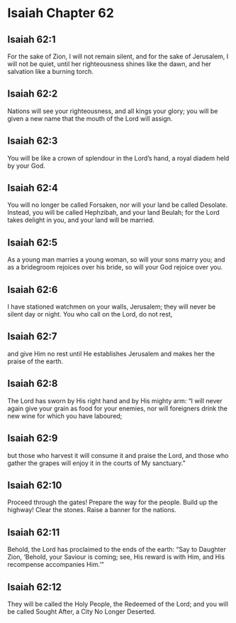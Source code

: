 # Isaiah Chapter 62

## Isaiah 62:1
For the sake of Zion, I will not remain silent, and for the sake of Jerusalem, I will not be quiet, until her righteousness shines like the dawn, and her salvation like a burning torch.

## Isaiah 62:2
Nations will see your righteousness, and all kings your glory; you will be given a new name that the mouth of the Lord will assign.

## Isaiah 62:3
You will be like a crown of splendour in the Lord’s hand, a royal diadem held by your God.

## Isaiah 62:4
You will no longer be called Forsaken, nor will your land be called Desolate. Instead, you will be called Hephzibah, and your land Beulah; for the Lord takes delight in you, and your land will be married.

## Isaiah 62:5
As a young man marries a young woman, so will your sons marry you; and as a bridegroom rejoices over his bride, so will your God rejoice over you.

## Isaiah 62:6
I have stationed watchmen on your walls, Jerusalem; they will never be silent day or night. You who call on the Lord, do not rest,

## Isaiah 62:7
and give Him no rest until He establishes Jerusalem and makes her the praise of the earth.

## Isaiah 62:8
The Lord has sworn by His right hand and by His mighty arm: “I will never again give your grain as food for your enemies, nor will foreigners drink the new wine for which you have laboured;

## Isaiah 62:9
but those who harvest it will consume it and praise the Lord, and those who gather the grapes will enjoy it in the courts of My sanctuary.”

## Isaiah 62:10
Proceed through the gates! Prepare the way for the people. Build up the highway! Clear the stones. Raise a banner for the nations.

## Isaiah 62:11
Behold, the Lord has proclaimed to the ends of the earth: “Say to Daughter Zion, ‘Behold, your Saviour is coming; see, His reward is with Him, and His recompense accompanies Him.’”

## Isaiah 62:12
They will be called the Holy People, the Redeemed of the Lord; and you will be called Sought After, a City No Longer Deserted.
